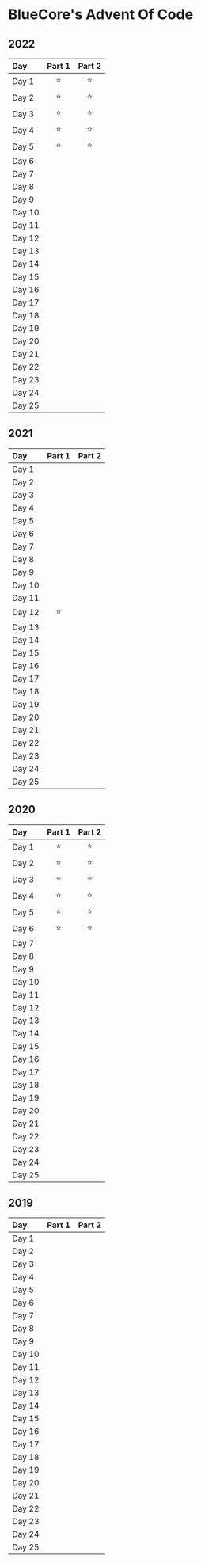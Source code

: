 # BlueCore's Advent Of Code

## 2022

| Day        | Part 1 | Part 2 |
|:---------- |:------:|:------:|
| Day 1      |   ⭐  |   ⭐   |
| Day 2      |   ⭐  |   ⭐   |
| Day 3      |   ⭐  |   ⭐   |
| Day 4      |   ⭐  |   ⭐   |
| Day 5      |   ⭐  |   ⭐   |
| Day 6      |        |        |
| Day 7      |        |        |
| Day 8      |        |        |
| Day 9      |        |        |
| Day 10     |        |        |
| Day 11     |        |        |
| Day 12     |        |        |
| Day 13     |        |        |
| Day 14     |        |        |
| Day 15     |        |        |
| Day 16     |        |        |
| Day 17     |        |        |
| Day 18     |        |        |
| Day 19     |        |        |
| Day 20     |        |        |
| Day 21     |        |        |
| Day 22     |        |        |
| Day 23     |        |        |
| Day 24     |        |        |
| Day 25     |        |        |

## 2021

| Day        | Part 1 | Part 2 |
|:---------- |:------:|:------:|
| Day 1      |        |        |
| Day 2      |        |        |
| Day 3      |        |        |
| Day 4      |        |        |
| Day 5      |        |        |
| Day 6      |        |        |
| Day 7      |        |        |
| Day 8      |        |        |
| Day 9      |        |        |
| Day 10     |        |        |
| Day 11     |        |        |
| Day 12     |   ⭐  |        |
| Day 13     |        |        |
| Day 14     |        |        |
| Day 15     |        |        |
| Day 16     |        |        |
| Day 17     |        |        |
| Day 18     |        |        |
| Day 19     |        |        |
| Day 20     |        |        |
| Day 21     |        |        |
| Day 22     |        |        |
| Day 23     |        |        |
| Day 24     |        |        |
| Day 25     |        |        |

## 2020

| Day        | Part 1 | Part 2 |
|:---------- |:------:|:------:|
| Day 1      |   ⭐  |   ⭐   |
| Day 2      |   ⭐  |   ⭐   |
| Day 3      |   ⭐  |   ⭐   |
| Day 4      |   ⭐  |   ⭐   |
| Day 5      |   ⭐  |   ⭐   |
| Day 6      |   ⭐  |   ⭐   |
| Day 7      |        |        |
| Day 8      |        |        |
| Day 9      |        |        |
| Day 10     |        |        |
| Day 11     |        |        |
| Day 12     |        |        |
| Day 13     |        |        |
| Day 14     |        |        |
| Day 15     |        |        |
| Day 16     |        |        |
| Day 17     |        |        |
| Day 18     |        |        |
| Day 19     |        |        |
| Day 20     |        |        |
| Day 21     |        |        |
| Day 22     |        |        |
| Day 23     |        |        |
| Day 24     |        |        |
| Day 25     |        |        |

## 2019

| Day        | Part 1 | Part 2 |
|:---------- |:------:|:------:|
| Day 1      |        |        |
| Day 2      |        |        |
| Day 3      |        |        |
| Day 4      |        |        |
| Day 5      |        |        |
| Day 6      |        |        |
| Day 7      |        |        |
| Day 8      |        |        |
| Day 9      |        |        |
| Day 10     |        |        |
| Day 11     |        |        |
| Day 12     |        |        |
| Day 13     |        |        |
| Day 14     |        |        |
| Day 15     |        |        |
| Day 16     |        |        |
| Day 17     |        |        |
| Day 18     |        |        |
| Day 19     |        |        |
| Day 20     |        |        |
| Day 21     |        |        |
| Day 22     |        |        |
| Day 23     |        |        |
| Day 24     |        |        |
| Day 25     |        |        |
